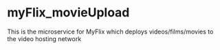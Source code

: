 # myFlix_movieUpload
This is the microservice for MyFlix which deploys videos/films/movies to the video hosting network
